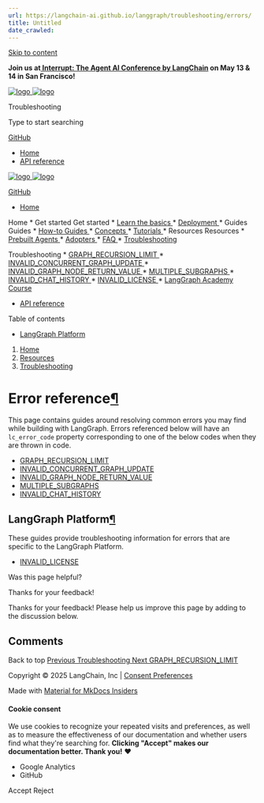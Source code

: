 ```yaml
---
url: https://langchain-ai.github.io/langgraph/troubleshooting/errors/
title: Untitled
date_crawled: 
---
```


[ Skip to content ](https://langchain-ai.github.io/langgraph/troubleshooting/errors/#error-reference)

**Join us at[ Interrupt: The Agent AI Conference by LangChain](https://interrupt.langchain.com/) on May 13 & 14 in San Francisco!**

[ ![logo](https://langchain-ai.github.io/langgraph/static/wordmark_dark.svg) ![logo](https://langchain-ai.github.io/langgraph/static/wordmark_light.svg) ](https://langchain-ai.github.io/langgraph/)

Troubleshooting 

[ ](https://langchain-ai.github.io/langgraph/troubleshooting/errors/?q= "Share")

Type to start searching

[ GitHub  ](https://github.com/langchain-ai/langgraph "Go to repository")

  * [ Home ](https://langchain-ai.github.io/langgraph/)
  * [ API reference ](https://langchain-ai.github.io/langgraph/reference/graphs/)



[ ![logo](https://langchain-ai.github.io/langgraph/static/wordmark_dark.svg) ![logo](https://langchain-ai.github.io/langgraph/static/wordmark_light.svg) ](https://langchain-ai.github.io/langgraph/)

[ GitHub  ](https://github.com/langchain-ai/langgraph "Go to repository")

  * [ Home  ](https://langchain-ai.github.io/langgraph/)

Home 
    * Get started  Get started 
      * [ Learn the basics  ](https://langchain-ai.github.io/langgraph/tutorials/introduction/)
      * [ Deployment  ](https://langchain-ai.github.io/langgraph/tutorials/deployment/)
    * Guides  Guides 
      * [ How-to Guides  ](https://langchain-ai.github.io/langgraph/how-tos/)
      * [ Concepts  ](https://langchain-ai.github.io/langgraph/concepts/)
      * [ Tutorials  ](https://langchain-ai.github.io/langgraph/tutorials/)
    * Resources  Resources 
      * [ Prebuilt Agents  ](https://langchain-ai.github.io/langgraph/prebuilt/)
      * [ Adopters  ](https://langchain-ai.github.io/langgraph/adopters/)
      * [ FAQ  ](https://langchain-ai.github.io/langgraph/concepts/faq/)
      * [ Troubleshooting  ](https://langchain-ai.github.io/langgraph/troubleshooting/errors/)

Troubleshooting 
        * [ GRAPH_RECURSION_LIMIT  ](https://langchain-ai.github.io/langgraph/troubleshooting/errors/GRAPH_RECURSION_LIMIT/)
        * [ INVALID_CONCURRENT_GRAPH_UPDATE  ](https://langchain-ai.github.io/langgraph/troubleshooting/errors/INVALID_CONCURRENT_GRAPH_UPDATE/)
        * [ INVALID_GRAPH_NODE_RETURN_VALUE  ](https://langchain-ai.github.io/langgraph/troubleshooting/errors/INVALID_GRAPH_NODE_RETURN_VALUE/)
        * [ MULTIPLE_SUBGRAPHS  ](https://langchain-ai.github.io/langgraph/troubleshooting/errors/MULTIPLE_SUBGRAPHS/)
        * [ INVALID_CHAT_HISTORY  ](https://langchain-ai.github.io/langgraph/troubleshooting/errors/INVALID_CHAT_HISTORY/)
        * [ INVALID_LICENSE  ](https://langchain-ai.github.io/langgraph/troubleshooting/errors/INVALID_LICENSE/)
      * [ LangGraph Academy Course  ](https://academy.langchain.com/courses/intro-to-langgraph)
  * [ API reference  ](https://langchain-ai.github.io/langgraph/reference/graphs/)



Table of contents 

  * [ LangGraph Platform  ](https://langchain-ai.github.io/langgraph/troubleshooting/errors/#langgraph-platform)



  1. [ Home  ](https://langchain-ai.github.io/langgraph/)
  2. [ Resources  ](https://langchain-ai.github.io/langgraph/prebuilt/)
  3. [ Troubleshooting  ](https://langchain-ai.github.io/langgraph/troubleshooting/errors/)

[ ](https://github.com/langchain-ai/langgraph/edit/main/docs/docs/troubleshooting/errors/index.md "Edit this page")

# Error reference[¶](https://langchain-ai.github.io/langgraph/troubleshooting/errors/#error-reference "Permanent link")

This page contains guides around resolving common errors you may find while building with LangGraph. Errors referenced below will have an `lc_error_code` property corresponding to one of the below codes when they are thrown in code.

  * [GRAPH_RECURSION_LIMIT](https://langchain-ai.github.io/langgraph/troubleshooting/errors/GRAPH_RECURSION_LIMIT/)
  * [INVALID_CONCURRENT_GRAPH_UPDATE](https://langchain-ai.github.io/langgraph/troubleshooting/errors/INVALID_CONCURRENT_GRAPH_UPDATE/)
  * [INVALID_GRAPH_NODE_RETURN_VALUE](https://langchain-ai.github.io/langgraph/troubleshooting/errors/INVALID_GRAPH_NODE_RETURN_VALUE/)
  * [MULTIPLE_SUBGRAPHS](https://langchain-ai.github.io/langgraph/troubleshooting/errors/MULTIPLE_SUBGRAPHS/)
  * [INVALID_CHAT_HISTORY](https://langchain-ai.github.io/langgraph/troubleshooting/errors/INVALID_CHAT_HISTORY/)



## LangGraph Platform[¶](https://langchain-ai.github.io/langgraph/troubleshooting/errors/#langgraph-platform "Permanent link")

These guides provide troubleshooting information for errors that are specific to the LangGraph Platform.

  * [INVALID_LICENSE](https://langchain-ai.github.io/langgraph/troubleshooting/errors/INVALID_LICENSE/)

Was this page helpful? 

Thanks for your feedback! 

Thanks for your feedback! Please help us improve this page by adding to the discussion below. 

## Comments

Back to top  [ Previous  Troubleshooting  ](https://langchain-ai.github.io/langgraph/troubleshooting/errors/) [ Next  GRAPH_RECURSION_LIMIT  ](https://langchain-ai.github.io/langgraph/troubleshooting/errors/GRAPH_RECURSION_LIMIT/)

Copyright © 2025 LangChain, Inc | [Consent Preferences](https://langchain-ai.github.io/langgraph/troubleshooting/errors/#__consent)

Made with [ Material for MkDocs Insiders ](https://squidfunk.github.io/mkdocs-material/)

[ ](https://langchain-ai.github.io/langgraphjs/ "langchain-ai.github.io") [ ](https://github.com/langchain-ai/langgraph "github.com") [ ](https://twitter.com/LangChainAI "twitter.com")

#### Cookie consent

We use cookies to recognize your repeated visits and preferences, as well as to measure the effectiveness of our documentation and whether users find what they're searching for. **Clicking "Accept" makes our documentation better. Thank you!** ❤️

  * Google Analytics 
  * GitHub 



Accept Reject
